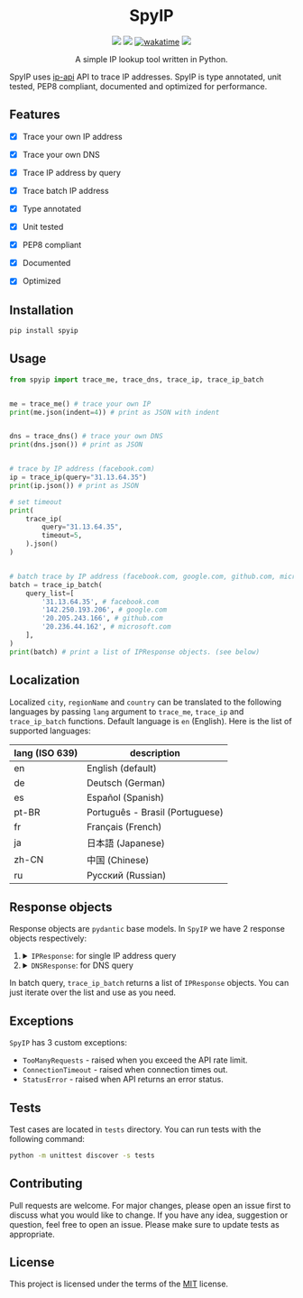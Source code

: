<h1 align="center">SpyIP</h1>

<p align="center">
<a href="https://pepy.tech/project/spyip"><img src="https://static.pepy.tech/personalized-badge/spyip?period=total&units=none&left_color=grey&right_color=blue&left_text=Total%20Downloads"></a>
<a href="https://github.com/Almas-Ali/SpyIP/"><img src="https://img.shields.io/github/license/Almas-Ali/SpyIP?style=flat-square"></a>
<a href="https://wakatime.com/badge/user/168edf9f-71dc-49cc-bf77-592d9c9d4eed/project/018cbf9a-cecf-4ae8-ad59-a34b9eefb754"><img src="https://wakatime.com/badge/user/168edf9f-71dc-49cc-bf77-592d9c9d4eed/project/018cbf9a-cecf-4ae8-ad59-a34b9eefb754.svg" alt="wakatime"></a>
<a href="https://hits.seeyoufarm.com"><img src="https://hits.seeyoufarm.com/api/count/incr/badge.svg?url=https%3A%2F%2Fgithub.com%2FAlmas-Ali%2FSpyIP&count_bg=%2352B308&title_bg=%23555555&icon=&icon_color=%23E7E7E7&title=hits&edge_flat=false"/></a>
</p>

<p align="center">A simple IP lookup tool written in Python.
</p>

SpyIP uses <a href="https://ip-api.com/" target="_blank" title="IP-API">ip-api</a> API to trace IP addresses. SpyIP is type annotated, unit tested, PEP8 compliant, documented and optimized for performance.

## Features

- [x] Trace your own IP address

- [x] Trace your own DNS

- [x] Trace IP address by query

- [x] Trace batch IP address


- [x] Type annotated

- [x] Unit tested

- [x] PEP8 compliant

- [x] Documented

- [x] Optimized


## Installation

```bash
pip install spyip
```

## Usage

```python
from spyip import trace_me, trace_dns, trace_ip, trace_ip_batch


me = trace_me() # trace your own IP
print(me.json(indent=4)) # print as JSON with indent


dns = trace_dns() # trace your own DNS
print(dns.json()) # print as JSON


# trace by IP address (facebook.com)
ip = trace_ip(query="31.13.64.35")
print(ip.json()) # print as JSON

# set timeout
print(
    trace_ip(
        query="31.13.64.35",
        timeout=5,
    ).json()
)


# batch trace by IP address (facebook.com, google.com, github.com, microsoft.com, ...)
batch = trace_ip_batch(
    query_list=[
        '31.13.64.35', # facebook.com
        '142.250.193.206', # google.com
        '20.205.243.166', # github.com
        '20.236.44.162', # microsoft.com
    ],
)
print(batch) # print a list of IPResponse objects. (see below)
```

## Localization

Localized `city`, `regionName` and `country` can be translated to the following languages by passing `lang` argument to `trace_me`, `trace_ip` and `trace_ip_batch` functions. Default language is `en` (English). Here is the list of supported languages:

| lang (ISO 639) | description                     |
| -------------- | ------------------------------- |
| en             | English (default)               |
| de             | Deutsch (German)                |
| es             | Español (Spanish)               |
| pt-BR          | Português - Brasil (Portuguese) |
| fr             | Français (French)               |
| ja             | 日本語 (Japanese)               |
| zh-CN          | 中国 (Chinese)                  |
| ru             | Русский (Russian)               |

## Response objects

Response objects are `pydantic` base models. In `SpyIP` we have 2 response objects respectively:

<ol type="1">
<li>
<details>
<summary>
<code>IPResponse</code>: for single IP address query
</summary>

```python
class IPResponse(BaseModel):
    """
    Example response from API:

    {
        "status": "success",
        "continent": "Asia",
        "continentCode": "AS",
        "country": "India",
        "countryCode": "IN",
        "region": "DL",
        "regionName": "National Capital Territory of Delhi",
        "city": "New Delhi",
        "district": "",
        "zip": "110001",
        "lat": 28.6139,
        "lon": 77.209,
        "timezone": "Asia/Kolkata",
        "offset": 19800,
        "currency": "INR",
        "isp": "Google LLC",
        "org": "Google LLC",
        "as": "AS15169 Google LLC",
        "asname": "GOOGLE",
        "mobile": false,
        "proxy": false,
        "hosting": true,
        "query": "142.250.193.206",
    }
    """

    status: str = Field(..., description='Status of the request.')
    continent: str = Field(..., description='Continent name.')
    continentCode: str = Field(..., description='Continent code.')
    country: str = Field(..., description='Country name.')
    countryCode: str = Field(..., description='Country code.')
    region: str = Field(..., description='Region code.')
    regionName: str = Field(..., description='Region name.')
    city: str = Field(..., description='City name.')
    district: str = Field(..., description='District name.')
    zip_: str = Field(..., description='Zip code.')
    lat: float = Field(..., description='Latitude.')
    lon: float = Field(..., description='Longitude.')
    timezone: str = Field(..., description='Timezone.')
    offset: int = Field(..., description='Offset.')
    currency: str = Field(..., description='Currency.')
    isp: str = Field(..., description='ISP name.')
    org: str = Field(..., description='Organization name.')
    as_: str = Field(..., description='AS number and name.')
    asname: str = Field(..., description='AS name.')
    mobile: bool = Field(..., description='Mobile status.')
    proxy: bool = Field(..., description='Proxy status.')
    hosting: bool = Field(..., description='Hosting status.')
    query: str = Field(..., description='IP address.')
```

</details>
</li>
<li>
<details>
<summary>
<code>DNSResponse</code>: for DNS query
</summary>

```python
class DNSResponse(BaseModel):
    """
    Example response from API:
    "dns": {
        "ip": "74.125.73.83",
        "geo": "United States - Google"
    }
    """

    ip: str = Field(..., description='IP address.')
    geo: str = Field(..., description='Geo location.')
```

</details>
</li>
</ol>

In batch query, `trace_ip_batch` returns a list of `IPResponse` objects. You can just iterate over the list and use as you need.

## Exceptions

`SpyIP` has 3 custom exceptions:

- `TooManyRequests` - raised when you exceed the API rate limit.
- `ConnectionTimeout` - raised when connection times out.
- `StatusError` - raised when API returns an error status.

## Tests

Test cases are located in `tests` directory. You can run tests with the following command:

```bash
python -m unittest discover -s tests
```

## Contributing

Pull requests are welcome. For major changes, please open an issue first to discuss what you would like to change. If you have any idea, suggestion or question, feel free to open an issue. Please make sure to update tests as appropriate.

## License

This project is licensed under the terms of the [MIT](LICENSE) license.
